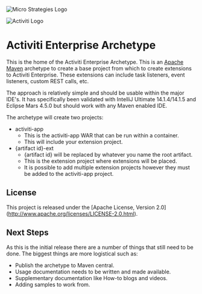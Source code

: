 ![Micro Strategies Logo](http://www.microstrat.com/sites/default/files/Micro_final_log_with_tag_horizontal_gradientSmall_0.jpg)

![Activiti Logo](http://www.activiti.org/images/activiti_logo.png)

# Activiti Enterprise Archetype

This is the home of the Activiti Enterprise Archetype.  This is an [Apache Maven](http://maven.apache.org/) archetype 
to create a base project from which to create extensions to Activiti Enterprise.  These extensions can include task
listeners, event listeners, custom REST calls, etc.

The approach is relatively simple and should be usable within the major IDE's.  It has specifically been validated
with IntelliJ Ultimate 14.1.4/14.1.5 and Eclipse Mars 4.5.0 but should work with any Maven enabled IDE.

The archetype will create two projects:

+ activiti-app
  - This is the activiti-app WAR that can be run within a container.
  - This will include your extension project.
+ {artifact id}-ext
  - {artifact id} will be replaced by whatever you name the root artifact.
  - This is the extension project where extensions will be placed.
  - It is possible to add multiple extension projects however they must be added to the activiti-app project.

## License

This project is released under the [Apache License, Version 2.0] (http://www.apache.org/licenses/LICENSE-2.0.html).

## Next Steps

As this is the initial release there are a number of things that still need to be done.  The biggest things are more
logistical such as:

+ Publish the archetype to Maven central.
+ Usage documentation needs to be written and made available.
+ Supplementary documentation like How-to blogs and videos.
+ Adding samples to work from.